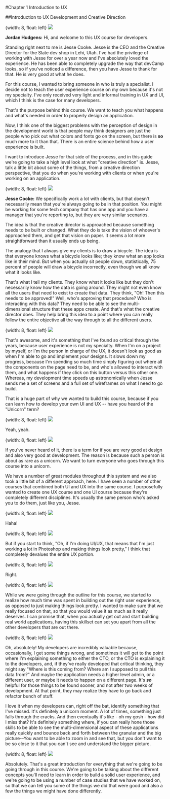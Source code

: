 #Chapter 1 Introduction to UX

##Introduction to UX Development and Creative Direction

{width: 8, float: left}
![](jordan.png)

**Jordan Hudgens:** Hi, and welcome to this UX course for developers.

Standing right next to me is Jesse Cooke. Jesse is the CEO and the Creative Director for the Slate dev shop in Lehi, Utah. I've had the privilege of working with Jesse for over a year now and I've absolutely loved the experience. He has been able to completely upgrade the way that devCamp looks, so if you've noticed a difference, then you have Jesse to thank for that. He is very good at what he does.

For this course, I wanted to bring someone in who is truly a specialist. I decide not to teach the user experience course on my own because it's not my specialty. I've only received very light and informal training in UX and UI, which I think is the case for many developers.

That's the purpose behind this course. We want to teach you what happens and what's needed in order to properly design an application.

Now, I think one of the biggest problems with the perception of design in the development world is that people may think designers are just the people who pick out what colors and fonts go on the screen, but there is **so** much more to it than that. There is an entire science behind how a user experience is built.

I want to introduce Jesse for that side of the process, and in this guide we're going to take a high level look at what "creative direction" is. Jesse, talk a little bit about some of the things, from a creative direction perspective, that you do when you're working with clients or when you're working on an application.

{width: 8, float: left}
![](jesse.png)

**Jesse Cooke:** We specifically work a lot with clients, but that doesn't necessarily mean that you're always going to be in that position. You might be working for some tech company that has one app and you have a manager that you're reporting to, but they are very similar scenarios.

The idea is that the creative director is approached because something needs to be built or changed. What they do is take the vision of whoever's approached them, and get that vision on paper. It seems a lot more straightforward than it usually ends up being.

The analogy that I always give my clients is to draw a bicycle. The idea is that everyone knows what a bicycle looks like; they know what an app looks like in their mind. But when you actually sit people down, statistically, 75 percent of people will draw a bicycle incorrectly, even though we all know what it looks like.

That's what I tell my clients. They know what it looks like but they don't necessarily know how the data is going around. They might not even know all the users that need to exist to create that data. They think, "Oh! Then this needs to be approved!" Well, who's approving that procedure? Who is interacting with this data? They need to be able to see the multi-dimensional structure that these apps create. And that's what the creative director does. They help bring this idea to a point where you can really follow the entire objective all the way through to all the different users.

{width: 8, float: left}
![](jordan.png)

That's awesome, and it's something that I've found so critical through the years, because user experience is not my specialty. When I'm on a project by myself, or I'm the person in charge of the UX, it doesn't look as good as when I'm able to go and implement *your* designs. It slows down my progress, because I'm spending so much time simply figuring out where all the components on the page need to be, and who's allowed to interact with them, and what happens if they click on this button versus this other one. Whereas, my development time speeds up astronomically when Jesse sends me a set of screens and a full set of wireframes on what I need to go build.

That is a huge part of why we wanted to build this course, because if you can learn how to develop your own UI and UX -- have you heard of the "Unicorn" term?

{width: 8, float: left}
![](jesse.png)

Yeah, yeah.

{width: 8, float: left}
![](jordan.png)

If you've never heard of it, there is a term for if you are very good at design and also very good at development. The reason is because such a person is about as rare as a unicorn. We want to turn everyone who goes through this course into a unicorn.

We have a number of great modules throughout this system and we also took a little bit of a different approach, here. I have seen a number of other courses that combined both UI and UX into the same course. I purposefully wanted to create one UX course and one UI course because they're completely different disciplines. It's usually the same person who's asked you to do them, just like you, Jesse.

{width: 8, float: left}
![](jesse.png)

Haha!

{width: 8, float: left}
![](jordan.png)

But if you start to think, "Oh, if I'm doing UI/UX, that means that I'm just working a lot in Photoshop and making things look pretty," I think that completely devalues the entire UX portion.

{width: 8, float: left}
![](jesse.png)

Right.

{width: 8, float: left}
![](jordan.png)

While we were going through the outline for this course, we started to realize how much time was spent in building out the right user experience, as opposed to just making things look pretty. I wanted to make sure that we really focused on that, so that you would value it as much as it really deserves. I can promise that, when you actually get out and start building real world applications, having this skillset can set you apart from all the other developers that are out there.

{width: 8, float: left}
![](jesse.png)

Oh, absolutely! My developers are incredibly valuable because, occasionally, I get some things wrong, and sometimes it will get to the point where I'm explaining something to either the CTO, or the CTO is explaining it to the developers, and, if they've really developed that critical thinking, they might say "Where is this coming from? Where am I supposed to pull this data from?" And maybe the application needs a higher level admin, or a different user, or maybe it needs to happen on a different page. It's ***so*** helpful for those things to be found sooner, and not after two weeks of development. At that point, they may realize they have to go back and refactor bunch of stuff.

I love it when my developers can, right off the bat, identify something that I've missed. It's definitely a unicorn moment. A lot of times, something just falls through the cracks. And then eventually it's like - oh my gosh - how did I miss that? It's definitely something where, if you can really hone those skills to be able to see the multi-dimensional aspect of these applications really quickly and bounce back and forth between the granular and the big picture--You want to be able to zoom in and see that, but you don't want to be so close to it that you can't see and understand the bigger picture.

{width: 8, float: left}
![](jordan.png)

Absolutely. That's a great introduction for everything that we're going to be going through in this course. We're going to be talking about the different concepts you'll need to learn in order to build a solid user experience, and we're going to be using a number of case studies that we have worked on, so that we can tell you some of the things we did that were good and also a few the things we might have done differently.
